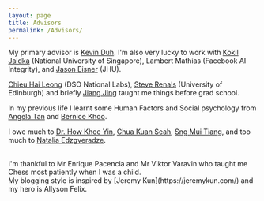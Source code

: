 ```yaml
---
layout: page
title: Advisors
permalink: /Advisors/
---
```


My primary advisor is [Kevin Duh](http://cs.jhu.edu/~kevinduh/). I'm also very lucky to work with [Kokil Jaidka](https://kokiljaidka.wordpress.com/about/) (National University of Singapore), Lambert Mathias (Facebook AI Integrity), and [Jason Eisner](https://www.cs.jhu.edu/~jason) (JHU).

[Chieu Hai Leong](https://chaileon.github.io) (DSO National Labs), [Steve Renals](http://homepages.inf.ed.ac.uk/srenals/) (University of Edinburgh) and briefly [Jiang Jing](http://w.mysmu.edu/faculty/jingjiang/) taught me things before grad school. 

In my previous life I learnt some Human Factors and Social psychology from [Angela Tan](https://www.linkedin.com/in/angela-tan-aa67487/) and [Bernice Khoo](https://www.linkedin.com/in/bernicekhoo/?originalSubdomain=sg). 

I owe much to [Dr. How Khee Yin](https://sg.linkedin.com/in/khee-yin-how-28367319), [Chua Kuan Seah](https://sg.linkedin.com/in/kuanseah), [Sng Mui Tiang](https://sg.linkedin.com/in/mui-tiang-sng), and too much to [Natalia Edzgveradze](https://ratings.fide.com/profile/13600788). 

<br>
I'm thankful to Mr Enrique Pacencia and Mr Viktor Varavin who taught me Chess most patiently when I was a child.

<br>
My blogging style is inspired by [Jeremy Kun](https://jeremykun.com/) and my hero is Allyson Felix. 

